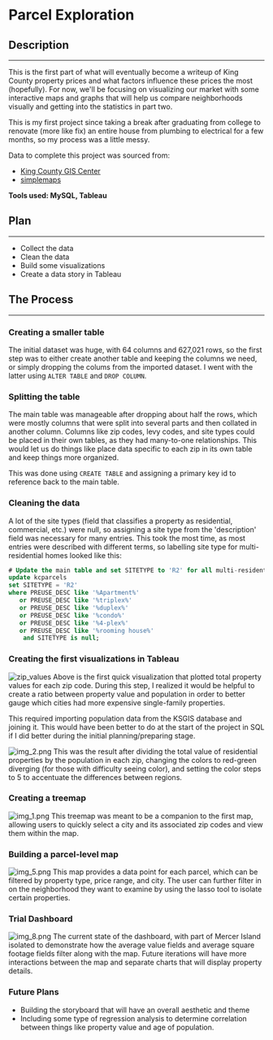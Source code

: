# Parcel Exploration

## Description

---

This is the first part of what will eventually become a writeup of King County property prices and what factors influence these prices the most (hopefully). For now, we'll be focusing on visualizing our market with some interactive maps and graphs that will help us compare neighborhoods visually and getting into the statistics in part two.

This is my first project since taking a break after graduating from college to renovate (more like fix) an entire house from plumbing to electrical for a few months, so my process was a little messy.

Data to complete this project was sourced from:

- [King County GIS Center](https://kingcounty.gov/services/gis.aspx)
- [simplemaps](https://simplemaps.com/data/us-zips)

**Tools used: MySQL, Tableau**
## Plan

---

- Collect the data
- Clean the data
- Build some visualizations
- Create a data story in Tableau

## The Process

---

### Creating a smaller table
The initial dataset was huge, with 64 columns and 627,021 rows, so the first step was to either create another table and keeping the columns we need, or simply dropping the colums from the imported dataset. I went with the latter using `ALTER TABLE` and `DROP COLUMN`. 

### Splitting the table
The main table was manageable after dropping about half the rows, which were mostly columns that were split into several parts and then collated in another column. Columns like zip codes, levy codes, and site types could be placed in their own tables, as they had many-to-one relationships. This would let us do things like place data specific to each zip in its own table and keep things more organized. 

This was done using `CREATE TABLE` and assigning a primary key id to reference back to the main table.

### Cleaning the data
A lot of the site types (field that classifies a property as residential, commercial, etc.) were null, so assigning a site type from the 'description' field was necessary for many entries. This took the most time, as most entries were described with different terms, so labelling site type for multi-residential homes looked like this:

```sql
# Update the main table and set SITETYPE to 'R2' for all multi-residential parcels
update kcparcels
set SITETYPE = 'R2'
where PREUSE_DESC like '%Apartment%'
   or PREUSE_DESC like '%triplex%'
   or PREUSE_DESC like '%duplex%'
   or PREUSE_DESC like '%condo%'
   or PREUSE_DESC like '%4-plex%'
   or PREUSE_DESC like '%rooming house%'
    and SITETYPE is null;
```

### Creating the first visualizations in Tableau

![zip_values](Images\zip_values.png)
Above is the first quick visualization that plotted total property values for each zip code. During this step, I realized it would be helpful to create a ratio between property value and population in order to better gauge which cities had more expensive single-family properties.

This required importing population data from the KSGIS database and joining it. This would have been better to do at the start of the project in SQL if I did better during the initial planning/preparing stage.  

![img_2.png](images\zip_values_v2.png)
This was the result after dividing the total value of residential properties by the population in each zip, changing the colors to red-green diverging (for those with difficulty seeing color), and setting the color steps to 5 to accentuate the differences between regions.

### Creating a treemap

![img_1.png](images\zip_tree.png)
This treemap was meant to be a companion to the first map, allowing users to quickly select a city and its associated zip codes and view them within the map.

### Building a parcel-level map
![img_5.png](images\parcel_map.png)
This map provides a data point for each parcel, which can be filtered by property type, price range, and city. The user can further filter in on the neighborhood they want to examine by using the lasso tool to isolate certain properties.

### Trial Dashboard
![img_8.png](images\trial_dashboard.png)
The current state of the dashboard, with part of Mercer Island isolated to demonstrate how the average value fields and average square footage fields filter along with the map. Future iterations will have more interactions between the map and separate charts that will display property details.

### Future Plans

- Building the storyboard that will have an overall aesthetic and theme
- Including some type of regression analysis to determine correlation between things like property value and age of population.